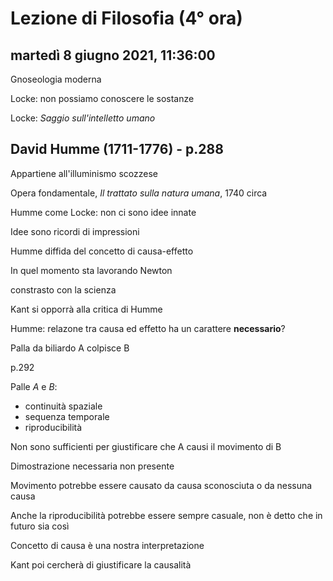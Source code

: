 # Lezione di Filosofia (4° ora)

## martedì 8 giugno 2021, 11:36:00

Gnoseologia moderna

Locke: non possiamo conoscere le sostanze

Locke: _Saggio sull'intelletto umano_

## David Humme (1711-1776) - p.288

Appartiene all'illuminismo scozzese

Opera fondamentale, _Il trattato sulla natura umana_, 1740 circa

Humme come Locke: non ci sono idee innate


Idee sono ricordi di impressioni

Humme diffida del concetto di causa-effetto

In quel momento sta lavorando Newton

constrasto con la scienza

Kant si opporrà alla critica di Humme

Humme: relazone tra causa ed effetto ha un carattere **necessario**?

Palla da biliardo A colpisce B

p.292

Palle $A$ e $B$:
* continuità spaziale
* sequenza temporale
* riproducibilità

Non sono sufficienti per giustificare che A causi il movimento di B

Dimostrazione necessaria non presente

Movimento potrebbe essere causato da causa sconosciuta o da nessuna causa


Anche la riproducibilità potrebbe essere sempre casuale, non è detto che in futuro sia così

Concetto di causa è una nostra interpretazione


Kant poi cercherà di giustificare la causalità



<!--stackedit_data:
eyJoaXN0b3J5IjpbLTQ0MjM1MjkwMCw0NjIyMjc1MzRdfQ==
-->